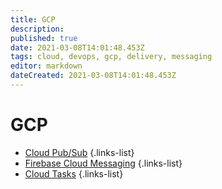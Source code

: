 ```yaml
---
title: GCP
description: 
published: true
date: 2021-03-08T14:01:48.453Z
tags: cloud, devops, gcp, delivery, messaging
editor: markdown
dateCreated: 2021-03-08T14:01:48.453Z
---
```


# GCP
- [Cloud Pub/Sub](/training/gcp/cloud_pubsub)
{.links-list}
- [Firebase Cloud Messaging](/training/gcp/firebase_cloud_messaging)
{.links-list}
- [Cloud Tasks](/training/gcp/cloud_tasks)
{.links-list}